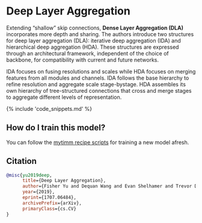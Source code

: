 # Deep Layer Aggregation

Extending  “shallow” skip connections, **Dense Layer Aggregation (DLA)** incorporates more depth and sharing. The authors introduce two structures for deep layer aggregation (DLA): iterative deep aggregation (IDA) and hierarchical deep aggregation (HDA). These structures are expressed through an architectural framework, independent of the choice of backbone, for compatibility with current and future networks. 

IDA focuses on fusing resolutions and scales while HDA focuses on merging features from all modules and channels. IDA follows the base hierarchy to refine resolution and aggregate scale stage-bystage. HDA assembles its own hierarchy of tree-structured connections that cross and merge stages to aggregate different levels of representation. 

{% include 'code_snippets.md' %}

## How do I train this model?

You can follow the [mytimm recipe scripts](https://rwightman.github.io/pytorch-image-models/scripts/) for training a new model afresh.

## Citation

```BibTeX
@misc{yu2019deep,
      title={Deep Layer Aggregation}, 
      author={Fisher Yu and Dequan Wang and Evan Shelhamer and Trevor Darrell},
      year={2019},
      eprint={1707.06484},
      archivePrefix={arXiv},
      primaryClass={cs.CV}
}
```

<!--
Type: model-index
Collections:
- Name: DLA
  Paper:
    Title: Deep Layer Aggregation
    URL: https://paperswithcode.com/paper/deep-layer-aggregation
Models:
- Name: dla102
  In Collection: DLA
  Metadata:
    FLOPs: 7192952808
    Parameters: 33270000
    File Size: 135290579
    Architecture:
    - 1x1 Convolution
    - Batch Normalization
    - Convolution
    - DLA Bottleneck Residual Block
    - DLA Residual Block
    - Global Average Pooling
    - Max Pooling
    - ReLU
    - Residual Block
    - Residual Connection
    - Softmax
    Tasks:
    - Image Classification
    Training Techniques:
    - SGD with Momentum
    - Weight Decay
    Training Data:
    - ImageNet
    Training Resources: 8x GPUs
    ID: dla102
    LR: 0.1
    Epochs: 120
    Layers: 102
    Crop Pct: '0.875'
    Momentum: 0.9
    Batch Size: 256
    Image Size: '224'
    Weight Decay: 0.0001
    Interpolation: bilinear
  Code: https://github.com/rwightman/pytorch-image-models/blob/d8e69206be253892b2956341fea09fdebfaae4e3/mytimm/models/dla.py#L410
  Weights: http://dl.yf.io/dla/models/imagenet/dla102-d94d9790.pth
  Results:
  - Task: Image Classification
    Dataset: ImageNet
    Metrics:
      Top 1 Accuracy: 78.03%
      Top 5 Accuracy: 93.95%
- Name: dla102x
  In Collection: DLA
  Metadata:
    FLOPs: 5886821352
    Parameters: 26310000
    File Size: 107552695
    Architecture:
    - 1x1 Convolution
    - Batch Normalization
    - Convolution
    - DLA Bottleneck Residual Block
    - DLA Residual Block
    - Global Average Pooling
    - Max Pooling
    - ReLU
    - Residual Block
    - Residual Connection
    - Softmax
    Tasks:
    - Image Classification
    Training Techniques:
    - SGD with Momentum
    - Weight Decay
    Training Data:
    - ImageNet
    Training Resources: 8x GPUs
    ID: dla102x
    LR: 0.1
    Epochs: 120
    Layers: 102
    Crop Pct: '0.875'
    Momentum: 0.9
    Batch Size: 256
    Image Size: '224'
    Weight Decay: 0.0001
    Interpolation: bilinear
  Code: https://github.com/rwightman/pytorch-image-models/blob/d8e69206be253892b2956341fea09fdebfaae4e3/mytimm/models/dla.py#L418
  Weights: http://dl.yf.io/dla/models/imagenet/dla102x-ad62be81.pth
  Results:
  - Task: Image Classification
    Dataset: ImageNet
    Metrics:
      Top 1 Accuracy: 78.51%
      Top 5 Accuracy: 94.23%
- Name: dla102x2
  In Collection: DLA
  Metadata:
    FLOPs: 9343847400
    Parameters: 41280000
    File Size: 167645295
    Architecture:
    - 1x1 Convolution
    - Batch Normalization
    - Convolution
    - DLA Bottleneck Residual Block
    - DLA Residual Block
    - Global Average Pooling
    - Max Pooling
    - ReLU
    - Residual Block
    - Residual Connection
    - Softmax
    Tasks:
    - Image Classification
    Training Techniques:
    - SGD with Momentum
    - Weight Decay
    Training Data:
    - ImageNet
    Training Resources: 8x GPUs
    ID: dla102x2
    LR: 0.1
    Epochs: 120
    Layers: 102
    Crop Pct: '0.875'
    Momentum: 0.9
    Batch Size: 256
    Image Size: '224'
    Weight Decay: 0.0001
    Interpolation: bilinear
  Code: https://github.com/rwightman/pytorch-image-models/blob/d8e69206be253892b2956341fea09fdebfaae4e3/mytimm/models/dla.py#L426
  Weights: http://dl.yf.io/dla/models/imagenet/dla102x2-262837b6.pth
  Results:
  - Task: Image Classification
    Dataset: ImageNet
    Metrics:
      Top 1 Accuracy: 79.44%
      Top 5 Accuracy: 94.65%
- Name: dla169
  In Collection: DLA
  Metadata:
    FLOPs: 11598004200
    Parameters: 53390000
    File Size: 216547113
    Architecture:
    - 1x1 Convolution
    - Batch Normalization
    - Convolution
    - DLA Bottleneck Residual Block
    - DLA Residual Block
    - Global Average Pooling
    - Max Pooling
    - ReLU
    - Residual Block
    - Residual Connection
    - Softmax
    Tasks:
    - Image Classification
    Training Techniques:
    - SGD with Momentum
    - Weight Decay
    Training Data:
    - ImageNet
    Training Resources: 8x GPUs
    ID: dla169
    LR: 0.1
    Epochs: 120
    Layers: 169
    Crop Pct: '0.875'
    Momentum: 0.9
    Batch Size: 256
    Image Size: '224'
    Weight Decay: 0.0001
    Interpolation: bilinear
  Code: https://github.com/rwightman/pytorch-image-models/blob/d8e69206be253892b2956341fea09fdebfaae4e3/mytimm/models/dla.py#L434
  Weights: http://dl.yf.io/dla/models/imagenet/dla169-0914e092.pth
  Results:
  - Task: Image Classification
    Dataset: ImageNet
    Metrics:
      Top 1 Accuracy: 78.69%
      Top 5 Accuracy: 94.33%
- Name: dla34
  In Collection: DLA
  Metadata:
    FLOPs: 3070105576
    Parameters: 15740000
    File Size: 63228658
    Architecture:
    - 1x1 Convolution
    - Batch Normalization
    - Convolution
    - DLA Bottleneck Residual Block
    - DLA Residual Block
    - Global Average Pooling
    - Max Pooling
    - ReLU
    - Residual Block
    - Residual Connection
    - Softmax
    Tasks:
    - Image Classification
    Training Techniques:
    - SGD with Momentum
    - Weight Decay
    Training Data:
    - ImageNet
    ID: dla34
    LR: 0.1
    Epochs: 120
    Layers: 32
    Crop Pct: '0.875'
    Momentum: 0.9
    Batch Size: 256
    Image Size: '224'
    Weight Decay: 0.0001
    Interpolation: bilinear
  Code: https://github.com/rwightman/pytorch-image-models/blob/d8e69206be253892b2956341fea09fdebfaae4e3/mytimm/models/dla.py#L362
  Weights: http://dl.yf.io/dla/models/imagenet/dla34-ba72cf86.pth
  Results:
  - Task: Image Classification
    Dataset: ImageNet
    Metrics:
      Top 1 Accuracy: 74.62%
      Top 5 Accuracy: 92.06%
- Name: dla46_c
  In Collection: DLA
  Metadata:
    FLOPs: 583277288
    Parameters: 1300000
    File Size: 5307963
    Architecture:
    - 1x1 Convolution
    - Batch Normalization
    - Convolution
    - DLA Bottleneck Residual Block
    - DLA Residual Block
    - Global Average Pooling
    - Max Pooling
    - ReLU
    - Residual Block
    - Residual Connection
    - Softmax
    Tasks:
    - Image Classification
    Training Techniques:
    - SGD with Momentum
    - Weight Decay
    Training Data:
    - ImageNet
    ID: dla46_c
    LR: 0.1
    Epochs: 120
    Layers: 46
    Crop Pct: '0.875'
    Momentum: 0.9
    Batch Size: 256
    Image Size: '224'
    Weight Decay: 0.0001
    Interpolation: bilinear
  Code: https://github.com/rwightman/pytorch-image-models/blob/d8e69206be253892b2956341fea09fdebfaae4e3/mytimm/models/dla.py#L369
  Weights: http://dl.yf.io/dla/models/imagenet/dla46_c-2bfd52c3.pth
  Results:
  - Task: Image Classification
    Dataset: ImageNet
    Metrics:
      Top 1 Accuracy: 64.87%
      Top 5 Accuracy: 86.29%
- Name: dla46x_c
  In Collection: DLA
  Metadata:
    FLOPs: 544052200
    Parameters: 1070000
    File Size: 4387641
    Architecture:
    - 1x1 Convolution
    - Batch Normalization
    - Convolution
    - DLA Bottleneck Residual Block
    - DLA Residual Block
    - Global Average Pooling
    - Max Pooling
    - ReLU
    - Residual Block
    - Residual Connection
    - Softmax
    Tasks:
    - Image Classification
    Training Techniques:
    - SGD with Momentum
    - Weight Decay
    Training Data:
    - ImageNet
    ID: dla46x_c
    LR: 0.1
    Epochs: 120
    Layers: 46
    Crop Pct: '0.875'
    Momentum: 0.9
    Batch Size: 256
    Image Size: '224'
    Weight Decay: 0.0001
    Interpolation: bilinear
  Code: https://github.com/rwightman/pytorch-image-models/blob/d8e69206be253892b2956341fea09fdebfaae4e3/mytimm/models/dla.py#L378
  Weights: http://dl.yf.io/dla/models/imagenet/dla46x_c-d761bae7.pth
  Results:
  - Task: Image Classification
    Dataset: ImageNet
    Metrics:
      Top 1 Accuracy: 65.98%
      Top 5 Accuracy: 86.99%
- Name: dla60
  In Collection: DLA
  Metadata:
    FLOPs: 4256251880
    Parameters: 22040000
    File Size: 89560235
    Architecture:
    - 1x1 Convolution
    - Batch Normalization
    - Convolution
    - DLA Bottleneck Residual Block
    - DLA Residual Block
    - Global Average Pooling
    - Max Pooling
    - ReLU
    - Residual Block
    - Residual Connection
    - Softmax
    Tasks:
    - Image Classification
    Training Techniques:
    - SGD with Momentum
    - Weight Decay
    Training Data:
    - ImageNet
    ID: dla60
    LR: 0.1
    Epochs: 120
    Layers: 60
    Dropout: 0.2
    Crop Pct: '0.875'
    Momentum: 0.9
    Batch Size: 256
    Image Size: '224'
    Weight Decay: 0.0001
    Interpolation: bilinear
  Code: https://github.com/rwightman/pytorch-image-models/blob/d8e69206be253892b2956341fea09fdebfaae4e3/mytimm/models/dla.py#L394
  Weights: http://dl.yf.io/dla/models/imagenet/dla60-24839fc4.pth
  Results:
  - Task: Image Classification
    Dataset: ImageNet
    Metrics:
      Top 1 Accuracy: 77.04%
      Top 5 Accuracy: 93.32%
- Name: dla60_res2net
  In Collection: DLA
  Metadata:
    FLOPs: 4147578504
    Parameters: 20850000
    File Size: 84886593
    Architecture:
    - 1x1 Convolution
    - Batch Normalization
    - Convolution
    - DLA Bottleneck Residual Block
    - DLA Residual Block
    - Global Average Pooling
    - Max Pooling
    - ReLU
    - Residual Block
    - Residual Connection
    - Softmax
    Tasks:
    - Image Classification
    Training Techniques:
    - SGD with Momentum
    - Weight Decay
    Training Data:
    - ImageNet
    ID: dla60_res2net
    Layers: 60
    Crop Pct: '0.875'
    Image Size: '224'
    Interpolation: bilinear
  Code: https://github.com/rwightman/pytorch-image-models/blob/d8e69206be253892b2956341fea09fdebfaae4e3/mytimm/models/dla.py#L346
  Weights: https://github.com/rwightman/pytorch-image-models/releases/download/v0.1-res2net/res2net_dla60_4s-d88db7f9.pth
  Results:
  - Task: Image Classification
    Dataset: ImageNet
    Metrics:
      Top 1 Accuracy: 78.46%
      Top 5 Accuracy: 94.21%
- Name: dla60_res2next
  In Collection: DLA
  Metadata:
    FLOPs: 3485335272
    Parameters: 17030000
    File Size: 69639245
    Architecture:
    - 1x1 Convolution
    - Batch Normalization
    - Convolution
    - DLA Bottleneck Residual Block
    - DLA Residual Block
    - Global Average Pooling
    - Max Pooling
    - ReLU
    - Residual Block
    - Residual Connection
    - Softmax
    Tasks:
    - Image Classification
    Training Techniques:
    - SGD with Momentum
    - Weight Decay
    Training Data:
    - ImageNet
    ID: dla60_res2next
    Layers: 60
    Crop Pct: '0.875'
    Image Size: '224'
    Interpolation: bilinear
  Code: https://github.com/rwightman/pytorch-image-models/blob/d8e69206be253892b2956341fea09fdebfaae4e3/mytimm/models/dla.py#L354
  Weights: https://github.com/rwightman/pytorch-image-models/releases/download/v0.1-res2net/res2next_dla60_4s-d327927b.pth
  Results:
  - Task: Image Classification
    Dataset: ImageNet
    Metrics:
      Top 1 Accuracy: 78.44%
      Top 5 Accuracy: 94.16%
- Name: dla60x
  In Collection: DLA
  Metadata:
    FLOPs: 3544204264
    Parameters: 17350000
    File Size: 70883139
    Architecture:
    - 1x1 Convolution
    - Batch Normalization
    - Convolution
    - DLA Bottleneck Residual Block
    - DLA Residual Block
    - Global Average Pooling
    - Max Pooling
    - ReLU
    - Residual Block
    - Residual Connection
    - Softmax
    Tasks:
    - Image Classification
    Training Techniques:
    - SGD with Momentum
    - Weight Decay
    Training Data:
    - ImageNet
    ID: dla60x
    LR: 0.1
    Epochs: 120
    Layers: 60
    Crop Pct: '0.875'
    Momentum: 0.9
    Batch Size: 256
    Image Size: '224'
    Weight Decay: 0.0001
    Interpolation: bilinear
  Code: https://github.com/rwightman/pytorch-image-models/blob/d8e69206be253892b2956341fea09fdebfaae4e3/mytimm/models/dla.py#L402
  Weights: http://dl.yf.io/dla/models/imagenet/dla60x-d15cacda.pth
  Results:
  - Task: Image Classification
    Dataset: ImageNet
    Metrics:
      Top 1 Accuracy: 78.25%
      Top 5 Accuracy: 94.02%
- Name: dla60x_c
  In Collection: DLA
  Metadata:
    FLOPs: 593325032
    Parameters: 1320000
    File Size: 5454396
    Architecture:
    - 1x1 Convolution
    - Batch Normalization
    - Convolution
    - DLA Bottleneck Residual Block
    - DLA Residual Block
    - Global Average Pooling
    - Max Pooling
    - ReLU
    - Residual Block
    - Residual Connection
    - Softmax
    Tasks:
    - Image Classification
    Training Techniques:
    - SGD with Momentum
    - Weight Decay
    Training Data:
    - ImageNet
    ID: dla60x_c
    LR: 0.1
    Epochs: 120
    Layers: 60
    Crop Pct: '0.875'
    Momentum: 0.9
    Batch Size: 256
    Image Size: '224'
    Weight Decay: 0.0001
    Interpolation: bilinear
  Code: https://github.com/rwightman/pytorch-image-models/blob/d8e69206be253892b2956341fea09fdebfaae4e3/mytimm/models/dla.py#L386
  Weights: http://dl.yf.io/dla/models/imagenet/dla60x_c-b870c45c.pth
  Results:
  - Task: Image Classification
    Dataset: ImageNet
    Metrics:
      Top 1 Accuracy: 67.91%
      Top 5 Accuracy: 88.42%
-->
